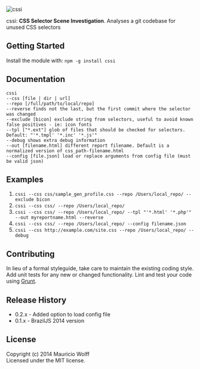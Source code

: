 ![cssi](https://dl.dropboxusercontent.com/u/463427/cssi_logo.png)

cssi: **CSS Selector Scene Investigation**. Analyses a git codebase for unused CSS selectors

## Getting Started
Install the module with: `npm -g install cssi`

## Documentation
```
cssi
--css [file | dir | url]
--repo [/full/path/to/local/repo]
--reverse finds not the last, but the first commit where the selector was changed
--exclude [bicon] exclude string from selectors, useful to avoid known false positives - ie: icon fonts
--tpl ["*.ext"] glob of files that should be checked for selectors. Default: "'*.tmpl' '*.inc' '*.js'"
--debug shows extra debug information
--out [filename.html] different report filename. Default is a normalized version of css_path-filename.html
--config [file.json] load or replace arguments from config file (must be valid json)
```

## Examples
1. `cssi --css css/sample_gen_profile.css --repo /Users/local_repo/ --exclude bicon`
2. `cssi --css css/ --repo /Users/local_repo/`
3. `cssi --css css/ --repo /Users/local_repo/ --tpl "'*.html' '*.php'" --out myreportname.html --reverse`
4. `cssi --css css/ --repo /Users/local_repo/ --config filename.json`
5. `cssi --css http://example.com/site.css --repo /Users/local_repo/ --debug`


## Contributing
In lieu of a formal styleguide, take care to maintain the existing coding style. Add unit tests for any new or changed functionality. Lint and test your code using [Grunt](http://gruntjs.com/).

## Release History
- 0.2.x - Added option to load config file
- 0.1.x - BrazilJS 2014 version

## License
Copyright (c) 2014 Mauricio Wolff  
Licensed under the MIT license.
